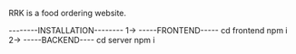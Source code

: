 RRK is a food ordering website.


--------INSTALLATION--------
1->
-----FRONTEND-----
cd frontend
npm i
2->
-----BACKEND----
cd server
npm i
